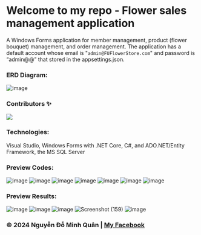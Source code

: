 # Welcome to my repo - Flower sales management application
A Windows Forms application for member management, product (flower bouquet) management, and order management. The application has a default account whose email is "`admin@FUFlowerStore.com`" and password is “admin@@” that stored in the appsettings.json.

### ERD Diagram:
![image](https://github.com/nguyenkunquan/flower-sales-management-application/assets/152289671/126ef048-ba9a-4b7d-b4b2-7f79a1021df5)

### Contributors ✨
<a href="https://github.com/nguyenkunquan/flower-sales-management-application/graphs/contributors">
  <img src="https://contrib.rocks/image?repo=nguyenkunquan/flower-sales-management-application"/>
</a>

### Technologies:
Visual Studio, Windows Forms with .NET Core, C#, and ADO.NET/Entity Framework, the MS SQL Server

### Preview Codes:
![image](https://github.com/nguyenkunquan/flower-sales-management-application/assets/152289671/f185f258-2317-4169-8eaf-c7eaabade9b4)
![image](https://github.com/nguyenkunquan/flower-sales-management-application/assets/152289671/59b75869-a0ae-4659-b52a-1def417aaa97)
![image](https://github.com/nguyenkunquan/flower-sales-management-application/assets/152289671/e99501bd-5d87-43b0-9614-57a277c0d3c7)
![image](https://github.com/nguyenkunquan/flower-sales-management-application/assets/152289671/7d995432-4f3c-42a1-af76-e76b9ad804ca)
![image](https://github.com/nguyenkunquan/flower-sales-management-application/assets/152289671/47562584-e381-4c18-a709-00dc734cdf07)
![image](https://github.com/nguyenkunquan/flower-sales-management-application/assets/152289671/f17d6ccf-0f02-4754-b2c0-75b2a9e18cc5)
![image](https://github.com/nguyenkunquan/flower-sales-management-application/assets/152289671/4684bc2e-1b56-475f-b160-0bf89ebb250d)

### Preview Results:
![image](https://github.com/nguyenkunquan/flower-sales-management-application/assets/152289671/e5e4624b-1c33-452d-8ae4-e1c37fd58cc4)
![image](https://github.com/nguyenkunquan/flower-sales-management-application/assets/152289671/b492743f-6151-4682-ab7e-f354701a8f70)
![image](https://github.com/nguyenkunquan/flower-sales-management-application/assets/152289671/9ce144b5-ee2b-472e-a460-1422c17d41eb)
![Screenshot (159)](https://github.com/nguyenkunquan/flower-sales-management-application/assets/152289671/eca514d8-9b5e-4869-b7d8-3b34900363b0)
![image](https://github.com/nguyenkunquan/flower-sales-management-application/assets/152289671/7030c86a-d9da-4341-a665-ca6e1dc07314)

### © 2024 Nguyễn Đỗ Minh Quân | [My Facebook](https://www.facebook.com/wuaanm)
